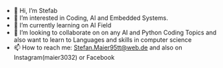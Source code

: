 - 👋 Hi, I’m Stefab
- 👀 I’m interested in Coding, AI and Embedded Systems.
- 🌱 I’m currently learning on AI Field
- 💞️ I’m looking to collaborate on on any AI and Python Coding Topics and also want to learn to Languages and skills in computer science
- 📫 How to reach me: Stefan.Maier95tt@web.de and also on Instagram(maier3032) or Facebook

<!---
maier-s/maier-s is a ✨ special ✨ repository because its `README.md` (this file) appears on your GitHub profile.
You can click the Preview link to take a look at your changes.
--->
